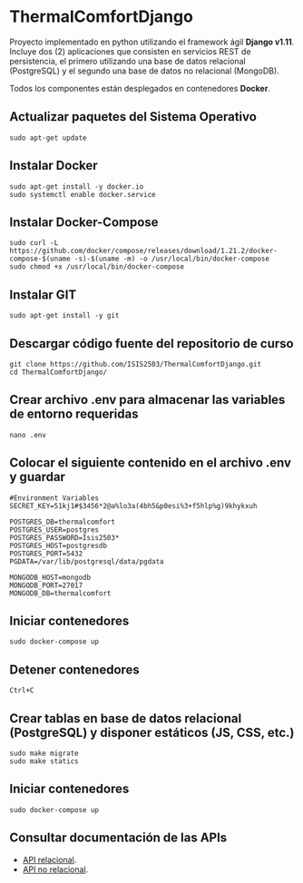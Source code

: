 # ThermalComfortDjango
Proyecto implementado en python utilizando el framework ágil **Django v1.11**. Incluye dos (2) aplicaciones que consisten en servicios REST de persistencia, el primero utilizando una base de datos relacional (PostgreSQL) y el segundo una base de datos no relacional (MongoDB).

Todos los componentes están desplegados en contenedores **Docker**.

## Actualizar paquetes del Sistema Operativo
```sudo apt-get update```

## Instalar Docker
```
sudo apt-get install -y docker.io
sudo systemctl enable docker.service
```

## Instalar Docker-Compose
```
sudo curl -L https://github.com/docker/compose/releases/download/1.21.2/docker-compose-$(uname -s)-$(uname -m) -o /usr/local/bin/docker-compose
sudo chmod +x /usr/local/bin/docker-compose
```

## Instalar GIT
```
sudo apt-get install -y git
```

## Descargar código fuente del repositorio de curso
```
git clone https://github.com/ISIS2503/ThermalComfortDjango.git
cd ThermalComfortDjango/
```

## Crear archivo .env para almacenar las variables de entorno requeridas
```
nano .env
```

## Colocar el siguiente contenido en el archivo .env y guardar
```
#Environment Variables
SECRET_KEY=51kj1#$3456*2@a%lo3a(4bh5&p0esi%3+f5hlp%g)9khykxuh

POSTGRES_DB=thermalcomfort
POSTGRES_USER=postgres
POSTGRES_PASSWORD=Isis2503*
POSTGRES_HOST=postgresdb
POSTGRES_PORT=5432
PGDATA=/var/lib/postgresql/data/pgdata

MONGODB_HOST=mongodb
MONGODB_PORT=27017
MONGODB_DB=thermalcomfort
```

## Iniciar contenedores
```
sudo docker-compose up
```

## Detener contenedores
```
Ctrl+C
```

## Crear tablas en base de datos relacional (PostgreSQL) y disponer estáticos (JS, CSS, etc.)
```
sudo make migrate
sudo make statics
```

## Iniciar contenedores
```
sudo docker-compose up
```

## Consultar documentación de las APIs
- [API relacional](http://<<DIRECCION_IP>>/sql/docs/).
- [API no relacional](http://<<DIRECCION_IP>>/nosql/docs/).
